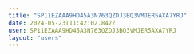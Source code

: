```yaml
---
title: "SP11EZAAA9HD45A3N763QZDJ3BQ3VMJER5AXA7YRJ"
date: 2024-05-23T11:42:02.847Z
user: SP11EZAAA9HD45A3N763QZDJ3BQ3VMJER5AXA7YRJ
layout: "users"
---
```

    